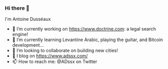 ### Hi there 👋

I'm Antoine Dusséaux

- 🔭 I’m currently working on https://www.doctrine.com: a legal search engine!
- 🌱 I’m currently learning Levantine Arabic, playing the guitar, and Bitcoin development...
- 👯 I’m looking to collaborate on building new cities!
- 💬 I blog on https://www.adssx.com/
- 📫 How to reach me: @ADssx on Twitter
